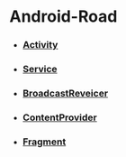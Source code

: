 # Android-Road
- ### [Activity](Activity.md) ###
- ### [Service](Service.md) ###
- ### [BroadcastReveicer](BroadcastReceiver.md) ###
- ### [ContentProvider](ContentProvider.md) ###
- ### [Fragment](Fragment.md) ###